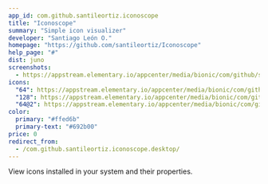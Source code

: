 ```yaml
---
app_id: com.github.santileortiz.iconoscope
title: "Iconoscope"
summary: "Simple icon visualizer"
developer: "Santiago León O."
homepage: "https://github.com/santileortiz/Iconoscope"
help_page: "#"
dist: juno
screenshots:
  - https://appstream.elementary.io/appcenter/media/bionic/com/github/santileortiz.iconoscope/4DEF5558AD9317B8AA86515FD95E4FC1/screenshots/image-1_orig.png
icons:
  "64": https://appstream.elementary.io/appcenter/media/bionic/com/github/santileortiz.iconoscope/4DEF5558AD9317B8AA86515FD95E4FC1/icons/64x64/com.github.santileortiz.iconoscope_com.github.santileortiz.iconoscope.png
  "128": https://appstream.elementary.io/appcenter/media/bionic/com/github/santileortiz.iconoscope/4DEF5558AD9317B8AA86515FD95E4FC1/icons/128x128/com.github.santileortiz.iconoscope_com.github.santileortiz.iconoscope.png
  "64@2": https://appstream.elementary.io/appcenter/media/bionic/com/github/santileortiz.iconoscope/4DEF5558AD9317B8AA86515FD95E4FC1/icons/64x64@2/com.github.santileortiz.iconoscope_com.github.santileortiz.iconoscope.png
color:
  primary: "#ffed6b"
  primary-text: "#692b00"
price: 0
redirect_from:
  - /com.github.santileortiz.iconoscope.desktop/
---
```


<p>View icons installed in your system and their properties.</p>